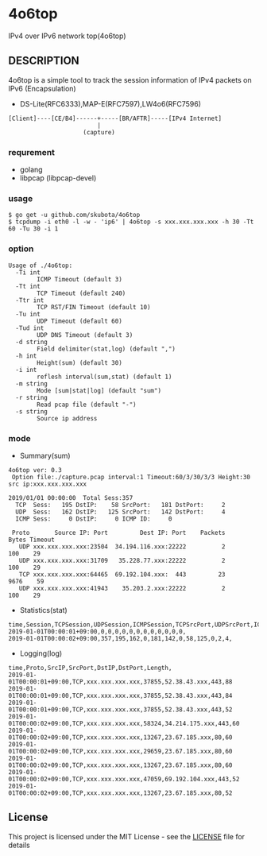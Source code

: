 # 4o6top

IPv4 over IPv6 network top(4o6top)

## DESCRIPTION

4o6top is a simple tool to track the session information of IPv4 packets on IPv6 (Encapsulation)

- DS-Lite(RFC6333),MAP-E(RFC7597),LW4o6(RFC7596)

```
[Client]----[CE/B4]------+-----[BR/AFTR]-----[IPv4 Internet]
                         |
                     (capture)
```

### requrement

- golang
- libpcap (libpcap-devel)

### usage

```Shell
$ go get -u github.com/skubota/4o6top
$ tcpdump -i eth0 -l -w - 'ip6' | 4o6top -s xxx.xxx.xxx.xxx -h 30 -Tt 60 -Tu 30 -i 1
```

### option

```
Usage of ./4o6top:
  -Ti int
    	ICMP Timeout (default 3)
  -Tt int
    	TCP Timeout (default 240)
  -Ttr int
    	TCP RST/FIN Timeout (default 10)
  -Tu int
    	UDP Timeout (default 60)
  -Tud int
    	UDP DNS Timeout (default 3)
  -d string
    	Field delimiter(stat,log) (default ",")
  -h int
    	Height(sum) (default 30)
  -i int
    	reflesh interval(sum,stat) (default 1)
  -m string
    	Mode [sum|stat|log] (default "sum")
  -r string
    	Read pcap file (default "-")
  -s string
    	Source ip address
```

### mode

- Summary(sum)

```
4o6top ver: 0.3
 Option file:./capture.pcap interval:1 Timeout:60/3/30/3/3 Height:30 src ip:xxx.xxx.xxx.xxx

2019/01/01 00:00:00  Total Sess:357
  TCP  Sess:   195 DstIP:    58 SrcPort:   181 DstPort:     2
  UDP  Sess:   162 DstIP:   125 SrcPort:   142 DstPort:     4
  ICMP Sess:     0 DstIP:     0 ICMP ID:     0

 Proto       Source IP: Port         Dest IP: Port    Packets      Bytes Timeout
   UDP xxx.xxx.xxx.xxx:23504  34.194.116.xxx:22222          2        100    29
   UDP xxx.xxx.xxx.xxx:31709   35.228.77.xxx:22222          2        100    29
   TCP xxx.xxx.xxx.xxx:64465  69.192.104.xxx:  443         23       9676    59
   UDP xxx.xxx.xxx.xxx:41943    35.203.2.xxx:22222          2        100    29
```

- Statistics(stat)

```
time,Session,TCPSession,UDPSession,ICMPSession,TCPSrcPort,UDPSrcPort,ICMPID,TCPDstIP,UDPDstIP,ICMPDstIP,TCPDstPort,UDPDstPort,
2019-01-01T00:00:01+09:00,0,0,0,0,0,0,0,0,0,0,0,0,
2019-01-01T00:00:02+09:00,357,195,162,0,181,142,0,58,125,0,2,4,
```

- Logging(log)

```
time,Proto,SrcIP,SrcPort,DstIP,DstPort,Length,
2019-01-01T00:00:01+09:00,TCP,xxx.xxx.xxx.xxx,37855,52.38.43.xxx,443,88
2019-01-01T00:00:01+09:00,TCP,xxx.xxx.xxx.xxx,37855,52.38.43.xxx,443,84
2019-01-01T00:00:01+09:00,TCP,xxx.xxx.xxx.xxx,37855,52.38.43.xxx,443,52
2019-01-01T00:00:02+09:00,TCP,xxx.xxx.xxx.xxx,58324,34.214.175.xxx,443,60
2019-01-01T00:00:02+09:00,TCP,xxx.xxx.xxx.xxx,13267,23.67.185.xxx,80,60
2019-01-01T00:00:02+09:00,TCP,xxx.xxx.xxx.xxx,29659,23.67.185.xxx,80,60
2019-01-01T00:00:02+09:00,TCP,xxx.xxx.xxx.xxx,13267,23.67.185.xxx,80,60
2019-01-01T00:00:02+09:00,TCP,xxx.xxx.xxx.xxx,47059,69.192.104.xxx,443,52
2019-01-01T00:00:02+09:00,TCP,xxx.xxx.xxx.xxx,13267,23.67.185.xxx,80,52
```


## License

This project is licensed under the MIT License - see the [LICENSE](LICENSE) file for details
